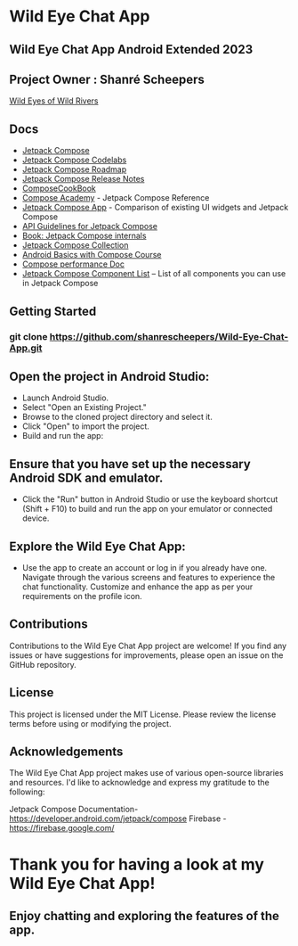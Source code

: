 # Wild Eye Chat App
## Wild Eye Chat App Android Extended 2023
## Project Owner :  Shanré Scheepers

[Wild Eyes of Wild Rivers](https://github.com/shanrescheepers/Wild-Eye-Chat-App/blob/master/app/src/main/res/drawable/readmelogo.png)

##  Docs

* [Jetpack Compose](https://developer.android.com/jetpack/compose)
* [Jetpack Compose Codelabs](https://developer.android.com/codelabs/jetpack-compose-basics)
* [Jetpack Compose Roadmap](https://developer.android.com/jetpack/androidx/compose-roadmap)
* [Jetpack Compose Release Notes](https://developer.android.com/jetpack/androidx/releases/ui)
* [ComposeCookBook](https://github.com/Gurupreet/ComposeCookBook)
* [Compose Academy](https://compose.academy) - Jetpack Compose Reference
* [Jetpack Compose App](https://jetpackcompose.app/) -  Comparison of existing UI widgets and Jetpack Compose
* [API Guidelines for Jetpack Compose](https://github.com/androidx/androidx/blob/androidx-main/compose/docs/compose-api-guidelines.md)
* [Book: Jetpack Compose internals](https://leanpub.com/composeinternals)
* [Jetpack Compose Collection](https://developersbreach.com/compose/)
* [Android Basics with Compose Course](https://developer.android.com/courses/android-basics-compose/course)
* [Compose performance Doc](https://developer.android.com/jetpack/compose/performance)
* [Jetpack Compose Component List](https://www.composables.com/components) – List of all components you can use in Jetpack Compose


## Getting Started
### git clone https://github.com/shanrescheepers/Wild-Eye-Chat-App.git
## Open the project in Android Studio:
* Launch Android Studio.
* Select "Open an Existing Project."
* Browse to the cloned project directory and select it.
* Click "Open" to import the project.
* Build and run the app:

## Ensure that you have set up the necessary Android SDK and emulator.
* Click the "Run" button in Android Studio or use the keyboard shortcut (Shift + F10) to build and run the app on your emulator or connected device.
## Explore the Wild Eye Chat App:
* Use the app to create an account or log in if you already have one.
  Navigate through the various screens and features to experience the chat functionality.
  Customize and enhance the app as per your requirements on the profile icon.

## Contributions
Contributions to the Wild Eye Chat App project are welcome! If you find any issues or have suggestions for improvements, please open an issue on the GitHub repository.

## License
This project is licensed under the MIT License. Please review the license terms before using or modifying the project.

## Acknowledgements
The Wild Eye Chat App project makes use of various open-source libraries and resources. I'd like to acknowledge and express my gratitude to the following:

Jetpack Compose Documentation- https://developer.android.com/jetpack/compose
Firebase - https://firebase.google.com/

# Thank you for having a look at my Wild Eye Chat App!
## Enjoy chatting and exploring the features of the app.

